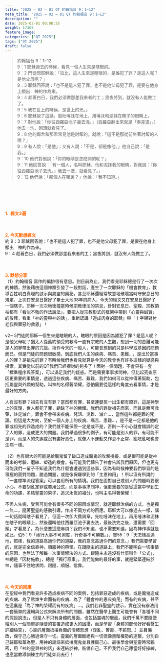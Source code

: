 ```yaml
---
title: "2025 – 02 – 01 QT 約翰福音 9：1~12"
meta_title: "2025 – 02 – 01 QT 約翰福音 9：1~12"
description: ""
date: 2025-02-01 00:00:55
weight: 17368
feature_image: 
categories: ["QT 2025"]
tags: ["QT 2025"]
draft: false
---
```


<blockquote>約翰福音 9：1~12<br />
9：1 耶穌過去的時候，看見一個人生來是瞎眼的。<br />
9：2 門徒問耶穌說：「拉比，這人生來是瞎眼的，是誰犯了罪？是這人呢？是他父母呢？」<br />
9：3 耶穌回答說：「也不是這人犯了罪，也不是他父母犯了罪，是要在他身上顯出　神的作為來。<br />
9：4 趁著白日，我們必須做那差我來者的工；黑夜將到，就沒有人能做工了。<br />
9：5 我在世上的時候，是世上的光。」<br />
9：6 耶穌說了這話，就吐唾沫在地上，用唾沫和泥抹在瞎子的眼睛上，<br />
9：7 對他說：「你往西羅亞池子裏去洗。」（西羅亞翻出來就是「奉差遣」。）他去一洗，回頭就看見了。<br />
9：8 他的鄰舍和那素常見他是討飯的，就說：「這不是那從前坐著討飯的人嗎？」<br />
9：9 有人說：「是他」；又有人說：「不是，卻是像他。」他自己說：「是我。」<br />
9：10 他們對他說：「你的眼睛是怎麼開的呢？」<br />
9：11 他回答說：「有一個人，名叫耶穌，他和泥抹我的眼睛，對我說：『你往西羅亞池子去洗。』我去一洗，就看見了。」<br />
9：12 他們說：「那個人在哪裏？」他說：「我不知道。」</blockquote><br />
&nbsp;<br />
<br />
&nbsp;<br />
<br />
<span style="color: #ff6600;" data-darkreader-inline-color=""><strong>1.  經文3遍</strong></span><br />
<br />
&nbsp;<br />
<br />
<span style="color: #ff6600;" data-darkreader-inline-color=""><strong>2. 今天默想經文<br />
</strong></span>約 9：3 耶穌回答說：「也不是這人犯了罪，也不是他父母犯了罪，是要在他身上顯出　神的作為來。<br />
9：4 趁著白日，我們必須做那差我來者的工；黑夜將到，就沒有人能做工了。<br />
<br />
&nbsp;<br />
<br />
<strong><span style="color: #ff6600;" data-darkreader-inline-color="">3. 默想分享<br />
</span></strong>（1）約翰福音 寫作的編排很有意思。到目前為止，我們看見耶穌總是行了一次次的神蹟，然後藉由這個神蹟引發了一段對話，產生了一次耶穌的「機會教育」，教導百姓明白真理的啟示與屬靈的奧秘。甚至耶穌還經常故意地破壞當時守安息日的規定，上次在安息日醫好了畢士大池38年的病人，今天的經文又在安息日醫好了一個瞎子。耶穌一次次地衝撞當時候宗教律法的禁忌，針對安息日、聖殿、宗教領袖都有「看似不敬的作法說法」，要把人從宗教形式的框架中帶到「心靈與誠實」的敬拜，看重「神的靈與神的話」，重新認識「道成肉身的耶穌」與「十字架對付老我與罪惡的救恩」！<br />
<br />
v2~ 5門徒問耶穌一個生來是瞎眼的人，瞎眼的原因是因為誰犯了罪？是這人呢？是他父母呢？猶太人從舊約領受的教導一直有宗教的人生觀，想到一切的苦難可能是人的罪帶出罪的咒詛。換作今天的一般人，可能會想到的只是科學或基因的問題而已。但是門徒的問題很敏感，到底我們人生的疾病、痛苦、患難…，是出於當事人的罪？是祖先的罪？有時候我們也看見就算是今天的教會也有許多這樣的疑惑與探索。其實從以前的QT我們已經探討的夠多了！面對一個問題，不會只有一套「標準程序與答案」，可以滿足我們的疑惑。而是需要事事求問神，但比起究查原因更重要的事情是，透過這些疾病、痛苦、艱難，我們如何可以從神得著幫助，包括屬靈與外顯的幫助，叫神的名得著榮耀，恐怕需要從這樣的角度去看事情，才是最好的方向。<br />
<br />
人有沒有罪？祖先有沒有罪？當然都有罪，甚至連嬰孩一出生都有原罪，這是神學上的真理，世人都犯了罪，虧缺了神的榮耀。我們的罪從祖先而來，而且是無可救藥，註定滅亡。罪會不會帶來疾病、咒詛、災難、滅亡…，當然這些都是罪的咒詛。但這是大方向，至於一個人身上的疾病、痛苦、患難…，是不是一定都是他的罪或祖先的罪造成的？我們就不能保證一定是或不是，否則一不小心就會錯誤的定了人的罪，造成更大的問題。我們舉過很多的例子，有可能是別人的罪，有可能不是罪，而是人的失誤或沒有盡好責任，就像人不運動又作息不正常、亂吃亂喝也會生病一樣。<br />
<br />
（2）也有很大的可能是給魔鬼留了破口造成魔鬼的攻擊攪擾，或是很可能是從神而來的考驗、磨練、塑造的機會。有可能我們禱告了神會告訴我們原因，但也更有可能我們一輩子不知道我們為什麼會遭遇到這些事，因為有時候神要我們學習的是積極的面對問題，勝過問題，或是像保羅學到的「主恩夠用」！所以沒有所謂的「一套標準流程答案」可以套用所有的情境。我們在面對自己或別人的問題時要很小心，不要胡亂定罪或套用公式，而是事事求問神，但更重要的是從這當中學到生命的功課，多結聖靈的果子，追求永恆的福分，也叫主名得著榮耀！<br />
<br />
不但人生病、受苦可能會有很多不同的原因或情況，就連耶穌治病的方式，也是獨一無二，隨著聖靈的感動引導，作出不同方式的回應。耶穌大可以像過去一樣，講一句話就叫瞎子看見了，但這一次卻大費周章，先吐唾沫在地上，再用唾沫和泥抹在瞎子的眼睛上，然後還叫他往西羅亞池子裏去洗，最後洗完之後，還需要「回頭」才看見了。為什麼要這麼麻煩？我們不知道，也不需要知道，因為神作事就是如此，伯5：9「祂行大事不可測度，行奇事不可勝數。」、賽55：9「天怎樣高過地，照樣，我的道路高過你們的道路，我的意念高過你們的意念。」我們需要學習的，就是完全信靠神，順服神的帶領。在跟隨主的道路上，我們不能明白一切事情的原因，也無法了解每一次事情解決的方式。跟隨主永遠沒有什麼叫作「公式」，神總是「因材施教」，總是「獨行奇事」。我們能做的最好的事，就是緊緊連結於神，隨事不住地求問、跟隨、順服、信靠。<br />
<br />
&nbsp;<br />
<br />
<strong style="font-size: inherit;"><span style="color: #ff6600;" data-darkreader-inline-color="">4. 今天的回應<br />
</span></strong>在聖經中我們看見許多造成疾病不同的案例，包括罪惡造成的疾病，或是魔鬼造成的疾病、為了熬煉生命而有的疾病、為了「體會神的恩典夠用」而有的疾病，甚至在這裏是「為了神的榮耀而有的疾病」…。我們若非聖靈的啟示，實在沒有辦法用一套簡單的邏輯與公式來解決所有的問題，雖然在醫學上醫生可能會有「各種不同的假設說法」，但是人不只有身體的層面，也包括靈魂的層面。我們千萬不要隨便給別人一個簡單卻隨便的答覆造成更大的困擾，而是學習「身體的部份好好看醫生詳細檢查」，心裏的層面抵擋負面的情緒思想（淫亂、苦毒、不饒恕…）並且悔改，保守己心勝過保守一切。靈裏的層面斷絕與一切偶像黑暗權勢的連繫，分別自己歸耶和華為聖，用神的話語來抵擋魔鬼並且護衛己心。最後學會與聖靈時常親密，用「神的靈與神的話」來連結於神，裝備自己。不但我們自己應當好好操練，也應當教導訓練主的門徒如此去行！<br />
<br />
&nbsp;
        